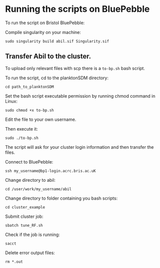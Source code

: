 

# Running the scripts on BluePebble


To run the script on Bristol BluePebble:

Compile singularity on your machine:

``` sudo singularity build abil.sif Singularity.sif  ```



## Transfer Abil to the cluster.

To upload only relevant files with scp there is a `to-bp.sh` bash script.

To run the script, cd to the planktonSDM directory:

``` cd path_to_planktonSDM ```

Set the bash script executable permission by running chmod command in Linux:

``` sudo chmod +x to-bp.sh ```

Edit the file to your own username.

Then execute it:

``` sudo ./to-bp.sh ``` 

The script will ask for your cluster login information and then transfer the files.



Connect to BluePebble:

``` ssh my_username@bp1-login.acrc.bris.ac.uK ``` 


Change directory to abil:

``` cd /user/work/my_username/abil ``` 


Change directory to folder containing you bash scripts:

``` cd cluster_example ``` 


Submit cluster job:

``` sbatch tune_RF.sh ``` 


Check if the job is running:

``` sacct ``` 


Delete error output files:

``` rm *.out ```
